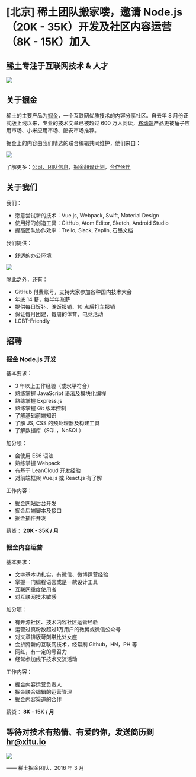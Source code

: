 # [北京] 稀土团队搬家喽，邀请 Node.js（20K - 35K）开发及社区内容运营（8K - 15K）加入

## [稀土](https://xitu.io)专注于互联网技术 & 人才

![](http://ww2.sinaimg.cn/large/5ef54d60jw1f106lzhze4j20qo0e1why.jpg)

## 关于掘金

稀土的主要产品为[掘金](http://gold.xitu.io)，一个互联网优质技术的内容分享社区。自去年 8 月份正式版上线以来，专业的技术文章已被超过 600 万人阅读，[移动端](http://gold.xitu.io/app)产品更被锤子应用市场、小米应用市场、酷安市场推荐。

掘金上的内容由我们精选的联合编辑共同维护，他们来自：

![](http://ww2.sinaimg.cn/large/5ef54d60jw1f1qrthr8fdj21kw0d2dho.jpg)

了解更多：[公司、团队信息](http://gold.xitu.io/about)，[掘金翻译计划](https://github.com/xitu/gold-miner)，[合作伙伴](http://gold.xitu.io/partners)

## 关于我们

我们：
- 愿意尝试新的技术：Vue.js, Webpack, Swift, Material Design
- 使用好的创造工具：GitHub, Atom Editor, Sketch, Android Studio
- 提高团队协作效率：Trello, Slack, Zeplin, 石墨文档

我们提供：

- 舒适的办公环境

![](http://ww4.sinaimg.cn/large/5ef54d60gw1f1qslonl8ej20m80du42c.jpg)

除此之外，还有：

- GitHub 付费账号，支持大家参加各种国内技术大会
- 年底 14 薪，每半年涨薪
- 提供每日饭补、晚饭报销、10 点后打车报销
- 保证每月团建，每周的体育、电竞活动
- LGBT-Friendly

## 招聘

### 掘金 Node.js 开发

基本要求：
- 3 年以上工作经验（或水平符合）
- 熟练掌握 JavaScript 语法及模块化编程
- 熟练掌握 Express.js
- 熟练掌握 Git 版本控制
- 了解基础前端知识
- 了解 JS, CSS 的预处理器及构建工具
- 了解数据库（SQL，NoSQL）

加分项：
- 会使用 ES6 语法
- 熟练掌握 Webpack
- 有基于 LeanCloud 开发经验
- 对前端框架 Vue.js 或 React.js 有了解

工作内容：
- 掘金网站后台开发
- 掘金后端脚本及接口
- 掘金插件开发

薪资： **20K - 35K / 月**

### 掘金内容运营

基本要求：
- 文字基本功扎实，有微信、微博运营经验
- 掌握一门编程语言或是一款设计工具
- 互联网重度使用者
- 对互联网技术敏感

加分项：
- 有开源社区、技术内容社区运营经验
- 运营过真粉数超过1万用户的微博或微信公众号
- 对文章排版苛刻堪比处女座
- 会折腾新的互联网技术，经常刷 Github，HN，PH 等
- 网红，有一定的号召力
- 经常参加线下技术交流活动

工作内容：
- 掘金内容运营负责人
- 掘金联合编辑的运营管理
- 掘金内容渠道的合作

薪资： **8K - 15K / 月**

## 等待对技术有热情、有爱的你，发送简历到 [hr@xitu.io](mailto:hr@xitu.io)
![](http://gold.xitu.io/images/jobs/team.png)

—— 稀土掘金团队，2016 年 3 月
